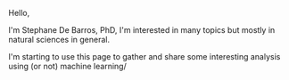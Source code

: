 Hello,

I'm Stephane De Barros, PhD, I'm interested in many topics but mostly in natural sciences in general.

I'm starting to use this page to gather and share some interesting analysis using (or not) machine learning/
